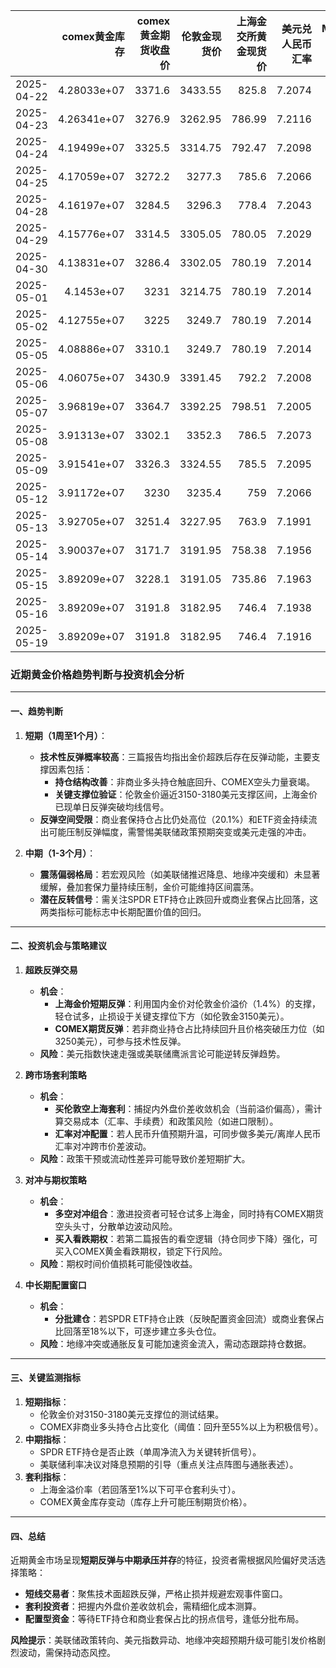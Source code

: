 |            |   comex黄金库存 |   comex黄金期货收盘价 |   伦敦金现货价 |   上海金交所黄金现货价 |   美元兑人民币汇率 |   M_Money净多单占比 |   Prod_Merc净多单占比 |   SPDR黄金ETF净持仓量 |
|:-----------|----------------:|----------------------:|---------------:|-----------------------:|-------------------:|--------------------:|----------------------:|----------------------:|
| 2025-04-22 |     4.28033e+07 |                3371.6 |        3433.55 |                 825.8  |             7.2074 |                55.6 |                  19.6 |           3.04696e+07 |
| 2025-04-23 |     4.26341e+07 |                3276.9 |        3262.95 |                 786.99 |             7.2116 |                55.6 |                  19.6 |           3.05157e+07 |
| 2025-04-24 |     4.19499e+07 |                3325.5 |        3314.75 |                 792.47 |             7.2098 |                55.6 |                  19.6 |           3.04973e+07 |
| 2025-04-25 |     4.17059e+07 |                3272.2 |        3277.3  |                 785.6  |             7.2066 |                55.6 |                  19.6 |           3.04235e+07 |
| 2025-04-28 |     4.16197e+07 |                3284.5 |        3296.3  |                 778.4  |             7.2043 |                55.6 |                  19.6 |           3.04235e+07 |
| 2025-04-29 |     4.15776e+07 |                3314.5 |        3305.05 |                 780.05 |             7.2029 |                53.2 |                  20.5 |           3.04512e+07 |
| 2025-04-30 |     4.13831e+07 |                3286.4 |        3302.05 |                 780.19 |             7.2014 |                53.2 |                  20.5 |           3.0359e+07  |
| 2025-05-01 |     4.1453e+07  |                3231   |        3214.75 |                 780.19 |             7.2014 |                53.2 |                  20.5 |           3.03959e+07 |
| 2025-05-02 |     4.12755e+07 |                3225   |        3249.7  |                 780.19 |             7.2014 |                53.2 |                  20.5 |           3.0359e+07  |
| 2025-05-05 |     4.08886e+07 |                3310.1 |        3249.7  |                 780.19 |             7.2014 |                53.2 |                  20.5 |           3.02023e+07 |
| 2025-05-06 |     4.06075e+07 |                3430.9 |        3391.45 |                 792.2  |             7.2008 |                52.5 |                  19.3 |           3.01562e+07 |
| 2025-05-07 |     3.96819e+07 |                3364.7 |        3392.25 |                 798.51 |             7.2005 |                52.5 |                  19.3 |           3.0147e+07  |
| 2025-05-08 |     3.91313e+07 |                3302.1 |        3352.3  |                 786.5  |             7.2073 |                52.5 |                  19.3 |           3.02115e+07 |
| 2025-05-09 |     3.91541e+07 |                3326.3 |        3324.55 |                 785.5  |             7.2095 |                52.5 |                  19.3 |           3.01557e+07 |
| 2025-05-12 |     3.91172e+07 |                3230   |        3235.4  |                 759    |             7.2066 |                52.5 |                  19.3 |           3.01926e+07 |
| 2025-05-13 |     3.92705e+07 |                3251.4 |        3227.95 |                 763.9  |             7.1991 |                54   |                  20.1 |           3.01096e+07 |
| 2025-05-14 |     3.90037e+07 |                3171.7 |        3191.95 |                 758.38 |             7.1956 |                54   |                  20.1 |           3.01096e+07 |
| 2025-05-15 |     3.89209e+07 |                3228.1 |        3191.05 |                 735.86 |             7.1963 |                54   |                  20.1 |           2.98239e+07 |
| 2025-05-16 |     3.89209e+07 |                3191.8 |        3182.95 |                 746.4  |             7.1938 |                54   |                  20.1 |           2.95382e+07 |
| 2025-05-19 |     3.89209e+07 |                3191.8 |        3182.95 |                 746.4  |             7.1916 |                54   |                  20.1 |           2.95382e+07 |



### 近期黄金价格趋势判断与投资机会分析

---

#### **一、趋势判断**  
1. **短期（1周至1个月）**：  
   - **技术性反弹概率较高**：三篇报告均指出金价超跌后存在反弹动能，主要支撑因素包括：  
     - **持仓结构改善**：非商业多头持仓触底回升、COMEX空头力量衰竭。  
     - **关键支撑位验证**：伦敦金价逼近3150-3180美元支撑区间，上海金价已现单日反弹突破均线信号。  
   - **反弹空间受限**：商业套保持仓占比仍处高位（20.1%）和ETF资金持续流出可能压制反弹幅度，需警惕美联储政策预期突变或美元走强的冲击。  

2. **中期（1-3个月）**：  
   - **震荡偏弱格局**：若宏观风险（如美联储推迟降息、地缘冲突缓和）未显著缓解，叠加套保力量持续压制，金价可能维持区间震荡。  
   - **潜在反转信号**：需关注SPDR ETF持仓止跌回升或商业套保占比回落，这两类指标可能标志中长期配置价值的回归。

---

#### **二、投资机会与策略建议**  
1. **超跌反弹交易**  
   - **机会**：  
     - **上海金价短期反弹**：利用国内金价对伦敦金价溢价（1.4%）的支撑，轻仓试多，止损设于关键支撑位下方（如伦敦金3150美元）。  
     - **COMEX期货反弹**：若非商业持仓占比持续回升且价格突破压力位（如3250美元），可参与技术性反弹。  
   - **风险**：美元指数快速走强或美联储鹰派言论可能逆转反弹趋势。  

2. **跨市场套利策略**  
   - **机会**：  
     - **买伦敦空上海套利**：捕捉内外盘价差收敛机会（当前溢价偏高），需计算交易成本（汇率、手续费）和政策风险（如进口限制）。  
     - **汇率对冲配置**：若人民币升值预期升温，可同步做多美元/离岸人民币汇率对冲跨市价差波动。  
   - **风险**：政策干预或流动性差异可能导致价差短期扩大。  

3. **对冲与期权策略**  
   - **机会**：  
     - **多空对冲组合**：激进投资者可轻仓试多上海金，同时持有COMEX期货空头头寸，分散单边波动风险。  
     - **买入看跌期权**：若第二篇报告的看空逻辑（持仓同步下降）强化，可买入COMEX黄金看跌期权，锁定下行风险。  
   - **风险**：期权时间价值损耗可能侵蚀收益。  

4. **中长期配置窗口**  
   - **机会**：  
     - **分批建仓**：若SPDR ETF持仓止跌（反映配置资金回流）或商业套保占比回落至18%以下，可逐步建立多头仓位。  
   - **风险**：地缘冲突或通胀反复可能加速资金流入，需动态跟踪持仓数据。  

---

#### **三、关键监测指标**  
1. **短期指标**：  
   - 伦敦金价对3150-3180美元支撑位的测试结果。  
   - COMEX非商业多头持仓占比变化（阈值：回升至55%以上为积极信号）。  
2. **中期指标**：  
   - SPDR ETF持仓是否止跌（单周净流入为关键转折信号）。  
   - 美联储利率决议对降息预期的引导（重点关注点阵图与通胀表述）。  
3. **套利指标**：  
   - 上海金溢价率（若回落至1%以下可平仓套利头寸）。  
   - COMEX黄金库存变动（库存上升可能压制期货价格）。  

---

#### **四、总结**  
近期黄金市场呈现**短期反弹与中期承压并存**的特征，投资者需根据风险偏好灵活选择策略：  
- **短线交易者**：聚焦技术面超跌反弹，严格止损并规避宏观事件窗口。  
- **套利投资者**：把握内外盘价差收敛机会，需精细化成本测算。  
- **配置型资金**：等待ETF持仓和商业套保占比的拐点信号，逢低分批布局。  

**风险提示**：美联储政策转向、美元指数异动、地缘冲突超预期升级可能引发价格剧烈波动，需保持动态风控。